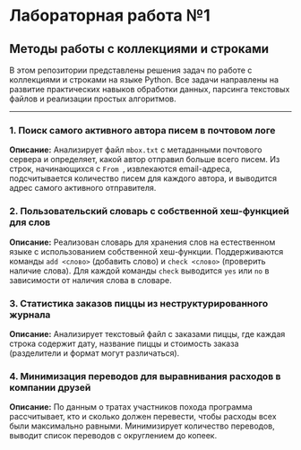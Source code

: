 # Лабораторная работа №1

## Методы работы с коллекциями и строками

В этом репозитории представлены решения задач по работе с коллекциями и строками на языке Python. Все задачи направлены на развитие практических навыков обработки данных, парсинга текстовых файлов и реализации простых алгоритмов.

---

### 1. Поиск самого активного автора писем в почтовом логе

**Описание:**
Анализирует файл `mbox.txt` с метаданными почтового сервера и определяет, какой автор отправил больше всего писем. Из строк, начинающихся с `From `, извлекаются email-адреса, подсчитывается количество писем для каждого автора, и выводится адрес самого активного отправителя.



### 2. Пользовательский словарь с собственной хеш-функцией для слов

**Описание:**
Реализован словарь для хранения слов на естественном языке с использованием собственной хеш-функции. Поддерживаются команды `add <слово>` (добавить слово) и `check <слово>` (проверить наличие слова). Для каждой команды `check` выводится `yes` или `no` в зависимости от наличия слова в словаре.



### 3. Статистика заказов пиццы из неструктурированного журнала

**Описание:**
Анализирует текстовый файл с заказами пиццы, где каждая строка содержит дату, название пиццы и стоимость заказа (разделители и формат могут различаться).


### 4. Минимизация переводов для выравнивания расходов в компании друзей

**Описание:**
По данным о тратах участников похода программа рассчитывает, кто и сколько должен перевести, чтобы расходы всех были максимально равными. Минимизирует количество переводов, выводит список переводов с округлением до копеек.

